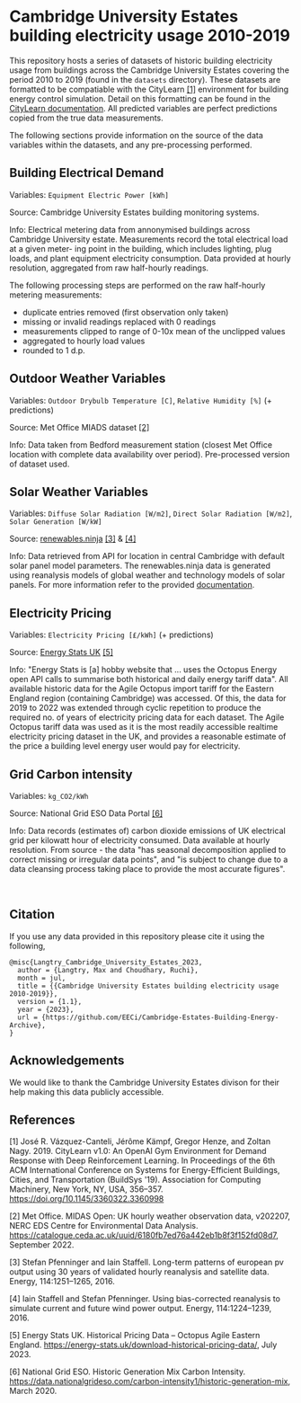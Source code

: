 # Cambridge University Estates building electricity usage 2010-2019

This repository hosts a series of datasets of historic building electricity usage from buildings across the Cambridge University Estates covering the period 2010 to 2019 (found in the `datasets` directory). These datasets are formatted to be compatiable with the CityLearn [[1]](#1) environment for building energy control simulation. Detail on this formatting can be found in the [CityLearn documentation](https://www.citylearn.net/overview/dataset.html). All predicted variables are perfect predictions copied from the true data measurements.

The following sections provide information on the source of the data variables within the datasets, and any pre-processing performed.

## Building Electrical Demand

Variables: `Equipment Electric Power [kWh]`

Source: Cambridge University Estates building monitoring systems.

Info: Electrical metering data from annonymised buildings across Cambridge University estate. Measurements record the total electrical load at a given meter-
ing point in the building, which includes lighting, plug loads, and plant equipment electricity consumption. Data provided at hourly resolution, aggregated from raw half-hourly readings.

The following processing steps are performed on the raw half-hourly metering measurements:
  - duplicate entries removed (first observation only taken)
  - missing or invalid readings replaced with 0 readings
  - measurements clipped to range of 0-10x mean of the unclipped values
  - aggregated to hourly load values
  - rounded to 1 d.p.

## Outdoor Weather Variables

Variables: `Outdoor Drybulb Temperature [C]`, `Relative Humidity [%]` (+ predictions)

Source: Met Office MIADS dataset [[2]](#2)

Info: Data taken from Bedford measurement station (closest Met Office location with complete data availability over period). Pre-processed version of dataset used.

## Solar Weather Variables

Variables: `Diffuse Solar Radiation [W/m2]`, `Direct Solar Radiation [W/m2]`, `Solar Generation [W/kW]`

Source: [renewables.ninja](https://www.renewables.ninja/) [[3]](#3) & [[4]](#4)

Info: Data retrieved from API for location in central Cambridge with default solar panel model parameters. The renewables.ninja data is generated using reanalysis models of global weather and technology models of solar panels. For more information refer to the provided [documentation](https://www.renewables.ninja/about).

## Electricity Pricing

Variables: `Electricity Pricing [£/kWh]` (+ predictions)

Source: [Energy Stats UK](https://energy-stats.uk/) [[5]](#5)

Info: "Energy Stats is [a] hobby website that ... uses the Octopus Energy open API calls to summarise both historical and daily energy tariff data". All available historic data for the Agile Octopus import tariff for the Eastern England region (containing Cambridge) was accessed. Of this, the data for 2019 to 2022 was extended through cyclic repetition to produce the required no. of years of electricity pricing data for each dataset. The Agile Octopus tariff data was used as it is the most readily accessible realtime electricity pricing dataset in the UK, and provides a reasonable estimate of the price a building level energy user would pay for electricity.

## Grid Carbon intensity

Variables: `kg_CO2/kWh`

Source: National Grid ESO Data Portal [[6]](#6)

Info: Data records (estimates of) carbon dioxide emissions of UK electrical grid per kilowatt hour of electricity consumed. Data available at hourly resolution. From source - the data "has seasonal decomposition applied to correct missing or irregular data points", and "is subject to change due to a data cleansing process taking place to provide the most accurate figures".

<br>

## Citation

If you use any data provided in this repository please cite it using the following,

```
@misc{Langtry_Cambridge_University_Estates_2023,
  author = {Langtry, Max and Choudhary, Ruchi},
  month = jul,
  title = {{Cambridge University Estates building electricity usage 2010-2019}},
  version = {1.1},
  year = {2023},
  url = {https://github.com/EECi/Cambridge-Estates-Building-Energy-Archive},
}
```

## Acknowledgements

We would like to thank the Cambridge University Estates divison for their help making this data publicly accessible.

## References
<a id="1">[1]</a>
José R. Vázquez-Canteli, Jérôme Kämpf, Gregor Henze, and Zoltan Nagy. 2019. CityLearn v1.0: An OpenAI Gym Environment for Demand Response with Deep Reinforcement Learning. In Proceedings of the 6th ACM International Conference on Systems for Energy-Efficient Buildings, Cities, and Transportation (BuildSys '19). Association for Computing Machinery, New York, NY, USA, 356–357. https://doi.org/10.1145/3360322.3360998

<a id="2">[2]</a>
Met Office. MIDAS Open: UK hourly weather observation data, v202207, NERC EDS Centre for Environmental Data Analysis. https://catalogue.ceda.ac.uk/uuid/6180fb7ed76a442eb1b8f3f152fd08d7, September 2022.

<a id="3">[3]</a>
Stefan Pfenninger and Iain Staffell. Long-term patterns of european pv output using 30 years of validated hourly reanalysis and satellite data. Energy, 114:1251–1265, 2016.

<a id="4">[4]</a>
Iain Staffell and Stefan Pfenninger. Using bias-corrected reanalysis to simulate current and future wind power output. Energy, 114:1224–1239, 2016.

<a id="5">[5]</a>
Energy Stats UK. Historical Pricing Data – Octopus Agile Eastern England. https://energy-stats.uk/download-historical-pricing-data/, July 2023.

<a id="6">[6]</a>
National Grid ESO. Historic Generation Mix Carbon Intensity. https://data.nationalgrideso.com/carbon-intensity1/historic-generation-mix, March 2020.
